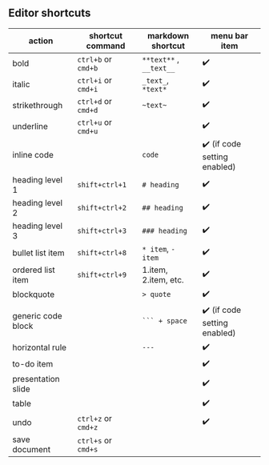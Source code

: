 ## Editor shortcuts

| action             | shortcut command    | markdown shortcut                              | menu bar item                |
| ------------------ | ------------------- | ---------------------------------------------- | ---------------------------- |
| bold               | `ctrl+b` or `cmd+b` | `**text**` , `__text__`                        | ✔️                           |
| italic             | `ctrl+i` or `cmd+i` | `_text_`, `*text*`                             | ✔️                           |
| strikethrough      | `ctrl+d` or `cmd+d` | `~text~`                                       | ✔️                           |
| underline          | `ctrl+u` or `cmd+u` |                                                | ✔️                           |
| inline code        |                     | `code`                                         | ✔️ (if code setting enabled) |
| heading level 1    | `shift+ctrl+1`      | `# heading`                                    | ✔️                           |
| heading level 2    | `shift+ctrl+2`      | `## heading`                                   | ✔️                           |
| heading level 3    | `shift+ctrl+3`      | `### heading`                                  | ✔️                           |
| bullet list item   | `shift+ctrl+8`      | `* item`, `- item`                             | ✔️                           |
| ordered list item  | `shift+ctrl+9`      | 1.item, 2.item, etc.                           | ✔️                           |
| blockquote         |                     | `> quote`                                      | ✔️                           |
| generic code block |                     | ` ``` + space ` | ✔️ (if code setting enabled) |
| horizontal rule    |                     | `---`                                          | ✔️                           |
| to-do item         |                     |                                                | ✔️                           |
| presentation slide |                     |                                                | ✔️                           |
| table              |                     |                                                | ✔️                           |
| undo               | `ctrl+z` or `cmd+z` |                                                | ✔️                           |
| save document      | `ctrl+s` or `cmd+s` |                                                |                              |
